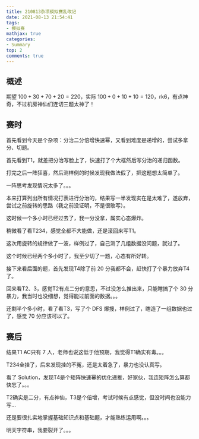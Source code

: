 ```yaml
---
title: 210813杂项模拟赛乱改记
date: 2021-08-13 21:54:41
tags: 
- 模拟赛
mathjax: true
categories:
- Summary
top: 2
comments: true
---
```

## 概述

期望 $100+30+70+20=220$，实际 $100+0+10+10=120$，rk6，有点神奇，不过机房神仙们连切三题太神了！
<!-- more -->

## 赛时

首先看到今天是个杂项：分治二分倍增快速幂，又看到难度是递增的，尝试多拿分、切题。

首先看到T1，就差把分治写脸上了，快速打了个大框然后写分治的递归函数。

打完之后一阵狂喜，然后测样例的时候发现我做法假了，把这题想太简单了。

一阵思考发现情况太多了。。。

本来打算列出所有情况打表进行分治的，结果写一半发现实在是太难了，遂放弃，尝试之前旋转的思路（我之前没证明，不是很敢写）。

这时候一个多小时已经过去了，我一分没拿，属实心态爆炸。

稍微看了看T234，感觉全都不大能做，还是滚回来写T1。

这次用旋转的规律做了一波，样例过了，自己测了几组数据没问题，就过了。

这个时候已经两个多小时了，我至少切了一题，心态有所好转。

接下来看后面的题，首先发现T4除了前 $20$ 分我都不会，赶快打了个暴力放弃T4了。

回来看T2、3，感觉T2有点二分的意思，不过没怎么推出来，只能瞎搞了个 $30$ 分暴力，我当时也没细想，觉得能过前面的数据。。。

还剩半个多小时，看了看T3，写了个 DFS 爆搜，样例过了，瞎造了一组数据也过了，感觉 $70$ 分应该可以了。

## 赛后

结果T1 AC只有 $7$ 人，老师也说这低于他预期，我觉得T1确实有毒。。。

T234全挂了，后来发现挂的不冤，还是太着急了，暴力也没认真写。

看了 Solution，发现T4是个矩阵快速幂的优化递推，好家伙，我连矩阵怎么算都快忘了。。。

T2确实是二分，有点神仙，T3是个倍增，考试时候有点感觉，但没时间也没能力写...

还是要很扎实地掌握基础知识点和基础题，才能熟练运用啊。。。

明天字符串，我要裂开了。。。
